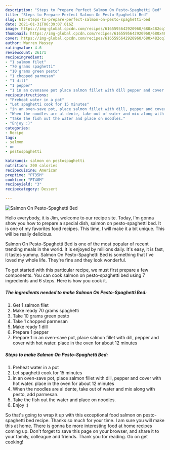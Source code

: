 ```yaml
---
description: "Steps to Prepare Perfect Salmon On Pesto-Spaghetti Bed"
title: "Steps to Prepare Perfect Salmon On Pesto-Spaghetti Bed"
slug: 615-steps-to-prepare-perfect-salmon-on-pesto-spaghetti-bed
date: 2021-01-31T06:39:07.016Z
image: https://img-global.cpcdn.com/recipes/6165595642920960/680x482cq70/salmon-on-pesto-spaghetti-bed-recipe-main-photo.jpg
thumbnail: https://img-global.cpcdn.com/recipes/6165595642920960/680x482cq70/salmon-on-pesto-spaghetti-bed-recipe-main-photo.jpg
cover: https://img-global.cpcdn.com/recipes/6165595642920960/680x482cq70/salmon-on-pesto-spaghetti-bed-recipe-main-photo.jpg
author: Warren Massey
ratingvalue: 4.6
reviewcount: 26171
recipeingredient:
- "1 salmon filet"
- "70 grams spaghetti"
- "10 grams green pesto"
- "1 chopped parmesan"
- "1 dill"
- "1 pepper"
- "1 in an ovensave pot place salmon fillet with dill pepper and cover with hot water place in the oven for about 12 minutes"
recipeinstructions:
- "Preheat water in a pot"
- "Let spaghetti cook for 15 minutes"
- "in an oven-save pot, place salmon fillet with dill, pepper and cover with hot water. place in the oven for about 12 minutes"
- "When the noodles are al dente, take out of water and mix along with pesto, add parmesan."
- "Take the fish out the water and place on noodles."
- "Enjoy :)"
categories:
- Recipe
tags:
- salmon
- on
- pestospaghetti

katakunci: salmon on pestospaghetti 
nutrition: 200 calories
recipecuisine: American
preptime: "PT35M"
cooktime: "PT40M"
recipeyield: "3"
recipecategory: Dessert

---
```



![Salmon On Pesto-Spaghetti Bed](https://img-global.cpcdn.com/recipes/6165595642920960/680x482cq70/salmon-on-pesto-spaghetti-bed-recipe-main-photo.jpg)

Hello everybody, it is Jim, welcome to our recipe site. Today, I'm gonna show you how to prepare a special dish, salmon on pesto-spaghetti bed. It is one of my favorites food recipes. This time, I will make it a bit unique. This will be really delicious.

Salmon On Pesto-Spaghetti Bed is one of the most popular of recent trending meals in the world. It is enjoyed by millions daily. It's easy, it is fast, it tastes yummy. Salmon On Pesto-Spaghetti Bed is something that I've loved my whole life. They're fine and they look wonderful.




To get started with this particular recipe, we must first prepare a few components. You can cook salmon on pesto-spaghetti bed using 7 ingredients and 6 steps. Here is how you cook it.

<!--inarticleads1-->

##### The ingredients needed to make Salmon On Pesto-Spaghetti Bed:

1. Get 1 salmon filet
1. Make ready 70 grams spaghetti
1. Take 10 grams green pesto
1. Take 1 chopped parmesan
1. Make ready 1 dill
1. Prepare 1 pepper
1. Prepare 1 in an oven-save pot, place salmon fillet with dill, pepper and cover with hot water. place in the oven for about 12 minutes




<!--inarticleads2-->

##### Steps to make Salmon On Pesto-Spaghetti Bed:

1. Preheat water in a pot
1. Let spaghetti cook for 15 minutes
1. in an oven-save pot, place salmon fillet with dill, pepper and cover with hot water. place in the oven for about 12 minutes
1. When the noodles are al dente, take out of water and mix along with pesto, add parmesan.
1. Take the fish out the water and place on noodles.
1. Enjoy :)




So that's going to wrap it up with this exceptional food salmon on pesto-spaghetti bed recipe. Thanks so much for your time. I am sure you will make this at home. There is gonna be more interesting food at home recipes coming up. Don't forget to save this page on your browser, and share it to your family, colleague and friends. Thank you for reading. Go on get cooking!
